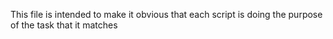 This file is intended to make it obvious that each script is doing the purpose of the task that it matches
